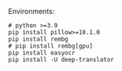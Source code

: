 
Environments:
```
# python >=3.9
pip install pillow>=10.1.0
pip install rembg
# pip install rembg[gpu]
pip install easyocr
pip install -U deep-translator
```



